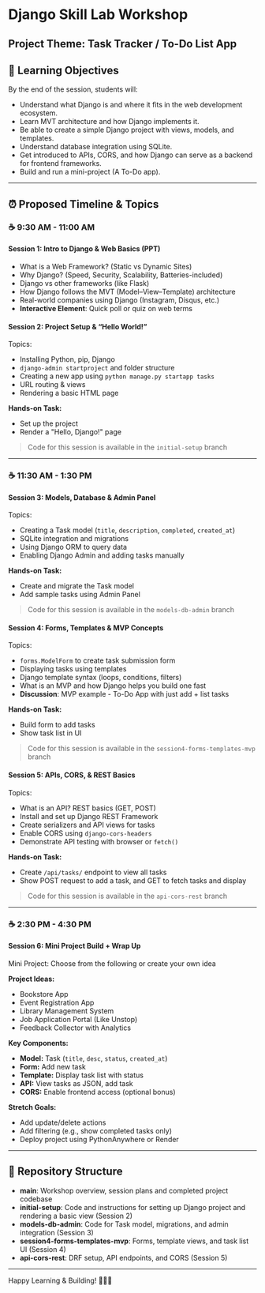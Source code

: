 # Django Skill Lab Workshop

## Project Theme: Task Tracker / To-Do List App

## 🌟 Learning Objectives

By the end of the session, students will:

* Understand what Django is and where it fits in the web development ecosystem.
* Learn MVT architecture and how Django implements it.
* Be able to create a simple Django project with views, models, and templates.
* Understand database integration using SQLite.
* Get introduced to APIs, CORS, and how Django can serve as a backend for frontend frameworks.
* Build and run a mini-project (A To-Do app).

---

## ⏰ Proposed Timeline & Topics

### ☕ 9:30 AM - 11:00 AM

#### **Session 1: Intro to Django & Web Basics (PPT)**

* What is a Web Framework? (Static vs Dynamic Sites)
* Why Django? (Speed, Security, Scalability, Batteries-included)
* Django vs other frameworks (like Flask)
* How Django follows the MVT (Model–View–Template) architecture
* Real-world companies using Django (Instagram, Disqus, etc.)
* **Interactive Element**: Quick poll or quiz on web terms

#### **Session 2: Project Setup & “Hello World!”**

Topics:

* Installing Python, pip, Django
* `django-admin startproject` and folder structure
* Creating a new app using `python manage.py startapp tasks`
* URL routing & views
* Rendering a basic HTML page

**Hands-on Task:**

* Set up the project
* Render a "Hello, Django!" page

> Code for this session is available in the `initial-setup` branch

---

### ☕ 11:30 AM - 1:30 PM

#### **Session 3: Models, Database & Admin Panel**

Topics:

* Creating a Task model (`title`, `description`, `completed`, `created_at`)
* SQLite integration and migrations
* Using Django ORM to query data
* Enabling Django Admin and adding tasks manually

**Hands-on Task:**

* Create and migrate the Task model
* Add sample tasks using Admin Panel

> Code for this session is available in the `models-db-admin` branch


#### **Session 4: Forms, Templates & MVP Concepts**

Topics:

* `forms.ModelForm` to create task submission form
* Displaying tasks using templates
* Django template syntax (loops, conditions, filters)
* What is an MVP and how Django helps you build one fast
* **Discussion**: MVP example - To-Do App with just add + list tasks

**Hands-on Task:**

* Build form to add tasks
* Show task list in UI


> Code for this session is available in the `session4-forms-templates-mvp` branch

#### **Session 5: APIs, CORS, & REST Basics**

Topics:

* What is an API? REST basics (GET, POST)
* Install and set up Django REST Framework
* Create serializers and API views for tasks
* Enable CORS using `django-cors-headers`
* Demonstrate API testing with browser or `fetch()`

**Hands-on Task:**

* Create `/api/tasks/` endpoint to view all tasks
* Show POST request to add a task, and GET to fetch tasks and display

> Code for this session is available in the `api-cors-rest` branch
---

### ☕ 2:30 PM - 4:30 PM

#### **Session 6: Mini Project Build + Wrap Up**

Mini Project: Choose from the following or create your own idea

**Project Ideas:**

* Bookstore App
* Event Registration App
* Library Management System
* Job Application Portal (Like Unstop)
* Feedback Collector with Analytics

**Key Components:**

* **Model:** Task (`title`, `desc`, `status`, `created_at`)
* **Form:** Add new task
* **Template:** Display task list with status
* **API:** View tasks as JSON, add task
* **CORS:** Enable frontend access (optional bonus)

**Stretch Goals:**

* Add update/delete actions
* Add filtering (e.g., show completed tasks only)
* Deploy project using PythonAnywhere or Render

---

## 📁 Repository Structure

* **main**: Workshop overview, session plans and completed project codebase
* **initial-setup**: Code and instructions for setting up Django project and rendering a basic view (Session 2)
* **models-db-admin**: Code for Task model, migrations, and admin integration (Session 3)
* **session4-forms-templates-mvp**: Forms, template views, and task list UI (Session 4)
* **api-cors-rest**: DRF setup, API endpoints, and CORS (Session 5)

---

Happy Learning & Building! 🤝🏼🌟
